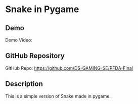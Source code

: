 # Snake in Pygame

## Demo
Demo Video: <URL>

## GitHub Repository
GitHub Repo: <https://github.com/DS-GAMING-SE/PFDA-Final>

## Description
This is a simple version of Snake made in pygame.